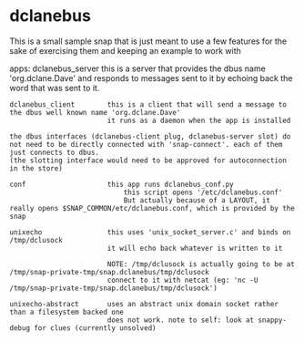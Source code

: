 # dclanebus

This is a small sample snap that is just meant to use a few features for the sake of exercising them and keeping an example to work with

apps:
    dclanebus_server        this is a server that provides the dbus name 'org.dclane.Dave' and responds to messages sent to it by echoing back the word that was sent to it.

    dclanebus_client        this is a client that will send a message to the dbus well known name 'org.dclane.Dave'
                            it runs as a daemon when the app is installed

    the dbus interfaces (dclanebus-client plug, dclanebus-server slot) do not need to be directly connected with 'snap-connect'. each of them just connects to dbus.
    (the slotting interface would need to be approved for autoconnection in the store)

    conf                    this app runs dclanebus_conf.py
                                this script opens '/etc/dclanebus.conf'
                                But actually because of a LAYOUT, it really opens $SNAP_COMMON/etc/dclanebus.conf, which is provided by the snap

    unixecho                this uses 'unix_socket_server.c' and binds on /tmp/dclusock
                            it will echo back whatever is written to it

                            NOTE: /tmp/dclusock is actually going to be at /tmp/snap-private-tmp/snap.dclanebus/tmp/dclusock
                            connect to it with netcat (eg: 'nc -U /tmp/snap-private-tmp/snap.dclanebus/tmp/dclusock')

    unixecho-abstract       uses an abstract unix domain socket rather than a filesystem backed one
                            does not work. note to self: look at snappy-debug for clues (currently unsolved)


